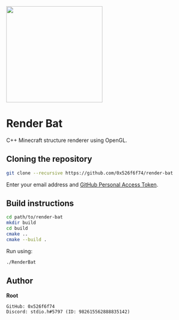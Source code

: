 <img src="https://cdn.discordapp.com/attachments/1005244600472064090/1005788128600150016/render_bat.png" width="256">

# Render Bat
C++ Minecraft structure renderer using OpenGL.

## Cloning the repository
```sh
git clone --recursive https://github.com/0x526f6f74/render-bat
```
Enter your email address and [GitHub Personal Access Token](https://docs.github.com/en/authentication/keeping-your-account-and-data-secure/creating-a-personal-access-token).

## Build instructions
```sh
cd path/to/render-bat
mkdir build
cd build
cmake ..
cmake --build .
```
Run using:
```sh
./RenderBat
```
## Author
**Root**
```
GitHub: 0x526f6f74
Discord: stdio.h#5797 (ID: 982615562888835142)
```
